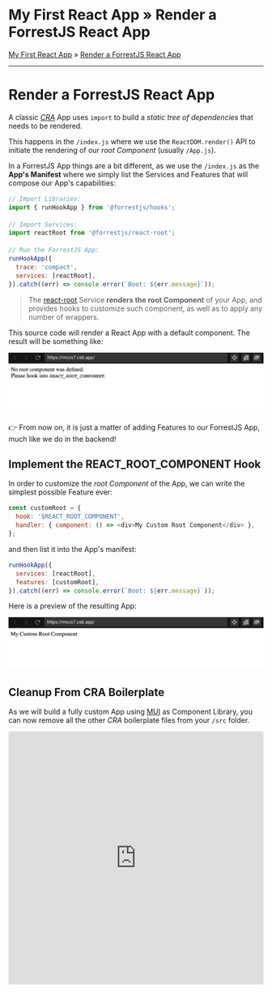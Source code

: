 <h1 class="tutorial-step"><span>My First React App &raquo;</span> Render a ForrestJS React App</h1>

[My First React App](../README.md) &raquo; [Render a ForrestJS React App](./README.md)

---

# Render a ForrestJS React App

A classic [_CRA_](https://reactjs.org/docs/create-a-new-react-app.html#create-react-app) App uses `import` to build a _static tree of dependencies_ that needs to be rendered.

This happens in the `/index.js` where we use the `ReactDOM.render()` API to initiate the rendering of our _root Component_ (usually `/App.js`).

In a ForrestJS App things are a bit different, as we use the `/index.js` as the **App's Manifest** where we simply list the Services and Features that will compose our App's capabilities:

```js
// Import Libraries:
import { runHookApp } from '@forrestjs/hooks';

// Import Services:
import reactRoot from '@forrestjs/react-root';

// Run the ForrestJS App:
runHookApp({
  trace: 'compact',
  services: [reactRoot],
}).catch((err) => console.error(`Boot: ${err.message}`));
```

> The [react-root](https://github.com/forrestjs/react/tree/main/packages/react-root#readme) Service **renders the root Component** of your App, and provides hooks to customize such component, as well as to apply any number of wrappers.

This source code will render a React App with a default component. The result will be something like:

![react-root default component](./images/react-root-default.png)

👉 From now on, it is just a matter of adding Features to our ForrestJS App, much like we do in the backend!

## Implement the REACT_ROOT_COMPONENT Hook

In order to customize the _root Component_ of the App, we can write the simplest possible Feature ever:

```js
const customRoot = {
  hook: '$REACT_ROOT_COMPONENT',
  handler: { component: () => <div>My Custom Root Component</div> },
};
```

and then list it into the App's manifest:

```js
runHookApp({
  services: [reactRoot],
  features: [customRoot],
}).catch((err) => console.error(`Boot: ${err.message}`));
```

Here is a preview of the resulting App:

![react-root custom component](./images/react-root-custom.png)

## Cleanup From CRA Boilerplate

As we will build a fully custom App using [MUI](https://mui.com/) as Component Library, you can now remove all the other _CRA_ boilerplate files from your `/src` folder.

<iframe src="https://codesandbox.io/embed/010-react-root-mccs7?fontsize=14&hidenavigation=1&theme=dark"
     style="width:100%; height:500px; border:0; border-radius: 4px; overflow:hidden;"
     title="010-react-root"
     allow="accelerometer; ambient-light-sensor; camera; encrypted-media; geolocation; gyroscope; hid; microphone; midi; payment; usb; vr; xr-spatial-tracking"
     sandbox="allow-forms allow-modals allow-popups allow-presentation allow-same-origin allow-scripts"
   ></iframe>
